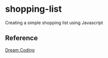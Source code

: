 # shopping-list
Creating a simple shopping list using Javascript 

## Reference
[Dream Coding](https://academy.dream-coding.com/)
